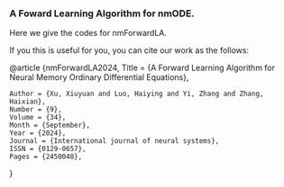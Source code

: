 ### A Foward Learning Algorithm for nmODE.

Here we give the codes for nmForwardLA.

If you this is useful for you, you can cite our work
as the follows:

@article {nmForwardLA2024,
	Title = {A Forward Learning Algorithm for Neural Memory Ordinary Differential Equations},
 
	Author = {Xu, Xiuyuan and Luo, Haiying and Yi, Zhang and Zhang, Haixian},
	Number = {9},
	Volume = {34},
	Month = {September},
	Year = {2024},
	Journal = {International journal of neural systems},
	ISSN = {0129-0657},
	Pages = {2450048},
}

